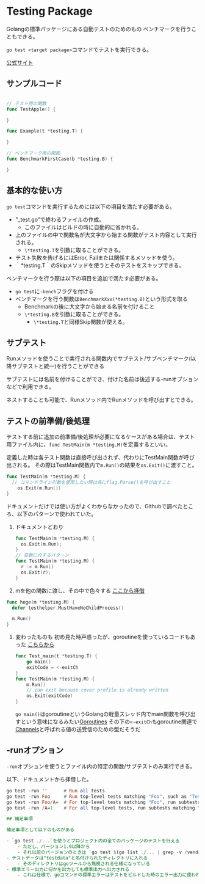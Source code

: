 # Testing Package

Golangの標準パッケージにある自動テストのためのもの
ベンチマークを行うこともできる。

`go test <target package>`コマンドでテストを実行できる。

[公式サイト](https://golang.org/pkg/testing/)

## サンプルコード

```go

// テスト用の関数
func TestApple() {

}

func Example(t *testing.T) {

}

// ベンチマーク用の関数
func BenchmarkFirstCase(b *testing.B) {

}

```

## 基本的な使い方

`go test`コマンドを実行するためには以下の項目を満たす必要がある。

- "\_test.go"で終わるファイルの作成。
    - このファイルはビルドの時に自動的に省かれる。
- 上のファイルの中で関数名が大文字から始まる関数がテスト内容として実行される。
    - `\*testing.T`を引数に取ることができる。
- テスト失敗を告げるにはError, Failまたは関係するメソッドを使う。
- ｀\*testing.T｀のSkipメソッドを使うとそのテストをスキップできる。

ベンチマークを行う際は以下の項目を追加で満たす必要がある。

- `go test`に`-bench`フラグを付ける
- ベンチマークを行う関数は`BenchmarkXxx(*testing.B)`という形式を取る
    - Benchmarkの後に大文字から始まる名前を付けること
    - `\*testing.B`を引数に取ることができる。
        - `\*testing.T`と同様Skip関数が使える。

## サブテスト

Runメソッドを使うことで実行される関数内でサブテスト/サブベンチマーク(以降サブテストと統一)を行うことができる

サブテストには名前を付けることができ、付けた名前は後述する-runオプションなどで利用できる。

ネストすることも可能で、Runメソッド内でRunメソッドを呼び出すとできる。

## テストの前準備/後処理

テストする前に追加の前準備/後処理が必要になるケースがある場合は、テスト用ファイル内に、`func TestMain(m *testing.M)`を定義するといい。

定義した時は各テスト関数は直接呼び出されず、代わりにTestMain関数が呼び出される。
その際はTestMain関数内で`m.Run()`の結果を`os.Exit()`に渡すこと。

```go
func TestMain(m *testing.M) {
  // コマンドライン引数を使用したい時は先にflag.Parse()を呼び出すこと
	os.Exit(m.Run())
}

```

ドキュメントだけでは使い方がよくわからなかったので、Githubで調べたところ、以下のパターンで使われていた。

1. ドキュメントどおり
    ```go
    func TestMain(m *testing.M) {
      os.Exit(m.Run);
    }
    // 変数に介するパターン
    func TestMain(m *testing.M) {
      r := m.Run()
      os.Exit(r);
    }
    ```
1. mを他の関数に渡し、その中で色々する
  [ここから拝借](https://github.com/stan/gitaly/blob/449133f786e6df001c64e20f30ea7ab13e05ba8e/internal/rubyserver/testhelper_test.go)
  ```go
  func hoge(m *testing.M) {
    defer testhelper.MustHaveNoChildProcess()

    m.Run()
  }
  ```
1. 変わったものも
    初め見た時戸惑ったが、goroutineを使っているコードもあった
    [こちらから](https://github.com/nbari/go-sandbox/blob/047e52019186083fcee1035ae0f758a40396d524/functional_tests/main_test.go)
    ```go
    func Test_main(t *testing.T) {
    	go main()
    	exitCode = <-exitCh
    }
    func TestMain(m *testing.M) {
    	m.Run()
    	// can exit because cover profile is already written
    	os.Exit(exitCode)
    }
    ```
    `go main()`はgoroutineというGolangの軽量スレッド内でmain関数を呼び出すという意味になるみたい[Goroutines](https://go-tour-jp.appspot.com/concurrency/1)
    その下の`<-exitCh`もgoroutine関連で[Channels](https://go-tour-jp.appspot.com/concurrency/2)と呼ばれる値の送受信のための型だそうだ


## -runオプション

`-run`オプションを使うとファイル内の特定の関数/サブテストのみ実行できる。

以下、ドキュメントから拝借した。

```hs
go test -run ''      # Run all tests.
go test -run Foo     # Run top-level tests matching "Foo", such as "TestFooBar".
go test -run Foo/A=  # For top-level tests matching "Foo", run subtests matching "A=".
go test -run /A=1    # For all top-level tests, run subtests matching "A=1".```

## 補足事項

補足事項として以下のものがある

- `go test ./...`を使うとプロジェクト内の全てのパッケージのテストを行える
    - ただし、バージョン1.9以降から
    - それ以前のバージョンのときは `go test $(go list ./... | grep -v /vendor/)`と入力するといい
- テストデータは"testdata"と名付けられたディレクトリに入れる
    - そのディレクトリはgoツールから無視される仕様になっている
- 標準エラー出力に何かを出力しても標準出力へ出力される
    - これは仕様で、goコマンドの標準エラーはテストをビルドした時のエラー出力に使われている
